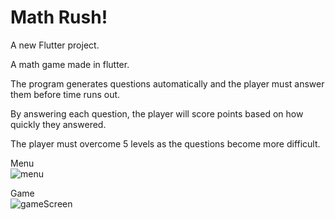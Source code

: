 # Math Rush!

A new Flutter project.

A math game made in flutter.

The program generates questions automatically and the player must answer them before time runs out.

By answering each question, the player will score points based on how quickly they answered.

The player must overcome 5 levels as the questions become more difficult.

Menu  
![menu](https://user-images.githubusercontent.com/80630397/226966707-45ed5c7d-4156-4e13-8255-2ab2978248d9.gif)


Game  
![gameScreen](https://user-images.githubusercontent.com/80630397/226966711-0282c6de-9e14-4729-b873-06935ac54ea0.gif)
